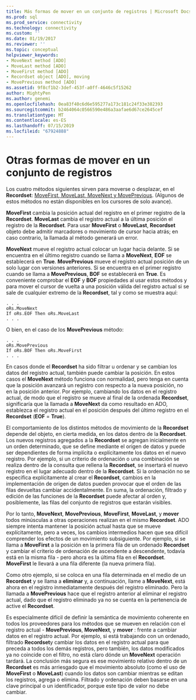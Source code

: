 ```yaml
---
title: Más formas de mover en un conjunto de registros | Microsoft Docs
ms.prod: sql
ms.prod_service: connectivity
ms.technology: connectivity
ms.custom: ''
ms.date: 01/19/2017
ms.reviewer: ''
ms.topic: conceptual
helpviewer_keywords:
- MoveNext method [ADO]
- MoveLast method [ADO]
- MoveFirst method [ADO]
- Recordset object [ADO], moving
- MovePrevious method [ADO]
ms.assetid: 9f8cf1b2-3def-453f-a0ff-4646c5f15262
author: MightyPen
ms.author: genemi
ms.openlocfilehash: 0ea83f40c6d6e595277a173c181c24f33e382393
ms.sourcegitcommit: b2464064c0566590e486a3aafae6d67ce2645cef
ms.translationtype: MT
ms.contentlocale: es-ES
ms.lasthandoff: 07/15/2019
ms.locfileid: "67924888"
---
```

# <a name="more-ways-to-move-in-a-recordset"></a>Otras formas de mover en un conjunto de registros
Los cuatro métodos siguientes sirven para moverse o desplazar, en el **Recordset**: [MoveFirst, MoveLast, MoveNext y MovePrevious](../../../ado/reference/ado-api/movefirst-movelast-movenext-and-moveprevious-methods-ado.md). (Algunos de estos métodos no están disponibles en los cursores de solo avance).  
  
 **MoveFirst** cambia la posición actual del registro en el primer registro de la **Recordset**. **MoveLast** cambia el registro actual a la última posición el registro de la **Recordset**. Para usar **MoveFirst** o **MoveLast**, **Recordset** objeto debe admitir marcadores o movimiento de cursor hacia atrás; en caso contrario, la llamada al método generará un error.  
  
 **MoveNext** mueve el registro actual colocar un lugar hacia delante. Si se encuentra en el último registro cuando se llama a **MoveNext**, **EOF** se establecerá en **True**. **MovePrevious** mueve el registro actual posición de un solo lugar con versiones anteriores. Si se encuentra en el primer registro cuando se llama a **MovePrevious**, **BOF** se establecerá en **True**. Es conveniente comprobar el **EOF** y **BOF** propiedades al usar estos métodos y para mover el cursor de vuelta a una posición válida del registro actual si se sale de cualquier extremo de la **Recordset**, tal y como se muestra aquí:  
  
```  
. . .  
oRs.MoveNext  
If oRs.EOF Then oRs.MoveLast  
. . .   
```  
  
 O bien, en el caso de los **MovePrevious** método:  
  
```  
. . .   
oRs.MovePrevious  
If oRs.BOF Then oRs.MoveFirst  
. . .  
```  
  
 En casos donde el **Recordset** ha sido filtrar u ordenar y se cambian los datos del registro actual, también puede cambiar la posición. En estos casos el **MoveNext** método funciona con normalidad, pero tenga en cuenta que la posición avanzará un registro con respecto a la nueva posición, no en la posición anterior. Por ejemplo, cambiando los datos en el registro actual, de modo que el registro se mueve al final de la ordenada **Recordset**, significaría que la llamada a **MoveNext** da como resultado en ADO, establezca el registro actual en el posición después del último registro en el **Recordset** (**EOF** = **True**).  
  
 El comportamiento de los distintos métodos de movimiento de la **Recordset** depende del objeto, en cierta medida, en los datos dentro de la **Recordset**. Los nuevos registros agregados a la **Recordset** se agregan inicialmente en un orden determinado, que se define mediante el origen de datos y puede ser dependientes de forma implícita o explícitamente los datos en el nuevo registro. Por ejemplo, si un criterio de ordenación o una combinación se realiza dentro de la consulta que rellena la **Recordset**, se insertará el nuevo registro en el lugar adecuado dentro de la **Recordset**. Si la ordenación no se especifica explícitamente al crear el **Recordset**, cambios en la implementación de origen de datos pueden provocar que el orden de las filas devueltas cambiar accidentalmente. En suma, la ordenación, filtrado y edición de las funciones de la **Recordset** puede afectar al orden y, posiblemente, las filas del conjunto de registros que estarán visibles.  
  
 Por lo tanto, **MoveNext**, **MovePrevious**, **MoveFirst**, **MoveLast**, y **mover** todos minúsculas a otras operaciones realizan en el mismo **Recordset**. ADO siempre intenta mantener la posición actual hasta que se mueve explícitamente, pero a veces, los cambios intermedios hacen que sea difícil comprender los efectos de un movimiento subsiguiente. Por ejemplo, si se llama a **MoveFirst** a la posición en la primera fila de un ordenado **Recordset** y cambiar el criterio de ordenación de ascendente a descendente, todavía está en la misma fila - pero ahora es la última fila en el **Recordset**. **MoveFirst** le llevará a una fila diferente (la nueva primera fila).  
  
 Como otro ejemplo, si se coloca en una fila determinada en el medio de un **Recordset** y se llama a **eliminar** y, a continuación, llame a **MoveNext**, está ahora en el registro inmediatamente después del registro eliminado. Pero la llamada a **MovePrevious** hace que el registro anterior al eliminar el registro actual, dado que el registro eliminado ya no se cuenta en la pertenencia de active el **Recordset**.  
  
 Es especialmente difícil de definir la semántica de movimiento coherente en todos los proveedores para los métodos que se mueven en relación con el registro actual - **MovePrevious**, **MoveNext**, y **mover** : frente a cambiar datos en el registro actual. Por ejemplo, si está trabajando con un ordenado, filtrado **Recordset**y cambiar los datos en el registro actual para que preceda a todos los demás registros, pero también, los datos modificados ya no coincide con el filtro, no está claro dónde un **MoveNext** operación tardará. La conclusión más segura es ese movimiento relativo dentro de un **Recordset** es más arriesgado que el movimiento absoluto (como el uso de **MoveFirst** o **MoveLast**) cuando los datos son cambiar mientras se editan los registros, agrega o elimina. Filtrado y ordenación deben basarse en una clave principal o un identificador, porque este tipo de valor no debe cambiar.

